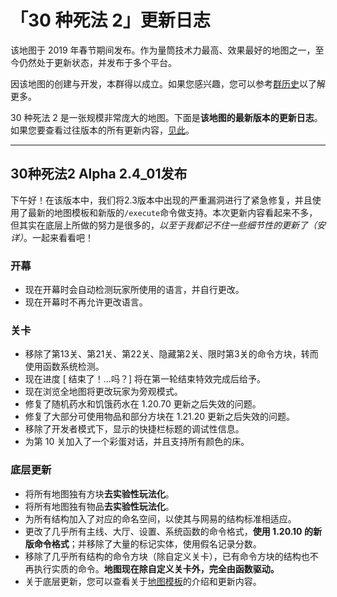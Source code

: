 # 「30 种死法 2」更新日志

该地图于 2019 年春节期间发布。作为量筒技术力最高、效果最好的地图之一，至今仍然处于更新状态，并发布于多个平台。

因该地图的创建与开发，本群得以成立。如果您感兴趣，您可以参考[群历史](../../about/history_of_group.md)以了解更多。

30 种死法 2 是一张规模非常庞大的地图。下面是**该地图的最新版本的更新日志**。如果您要查看过往版本的所有更新内容，[见此](past.md)。

---

## 30种死法2 Alpha 2.4_01发布

下午好！在该版本中，我们将2.3版本中出现的严重漏洞进行了紧急修复，并且使用了最新的地图模板和新版的`/execute`命令做支持。本次更新内容看起来不多，但其实在底层上所做的努力是很多的，*以至于我都记不住一些细节性的更新了（安详）*。一起来看看吧！

### 开幕

- 现在开幕时会自动检测玩家所使用的语言，并自行更改。
- 现在开幕时不再允许更改语言。

### 关卡

- 移除了第13关、第21关、第22关、隐藏第2关、限时第3关的命令方块，转而使用函数系统检测。
- 现在进度 [ 结束了！...吗？] 将在第一轮结束特效完成后给予。
- 现在浏览全地图将更改玩家为旁观模式。
- 修复了随机药水和饥饿药水在 1.20.70 更新之后失效的问题。
- 修复了大部分可使用物品和部分方块在 1.21.20 更新之后失效的问题。
- 移除了开发者模式下，显示的快捷栏标题的调试性信息。
- 为第 10 关加入了一个彩蛋对话，并且支持所有颜色的床。

### 底层更新

- 将所有地图独有方块**去实验性玩法化**。
- 将所有地图独有物品**去实验性玩法化**。
- 为所有结构加入了对应的命名空间，以使其与网易的结构标准相适应。
- 更改了几乎所有主线、大厅、设置、系统函数的命令格式，**使用 1.20.10 的新版命令格式**；并移除了大量的标记实体，使用假名记录分数。
- 移除了几乎所有结构的命令方块（除自定义关卡），已有命令方块的结构也不再执行实质的命令。**地图现在除自定义关卡外，完全由函数驱动。**
- 关于底层更新，您可以查看关于[地图模板](../map_template/main.md)的介绍和更新内容。
